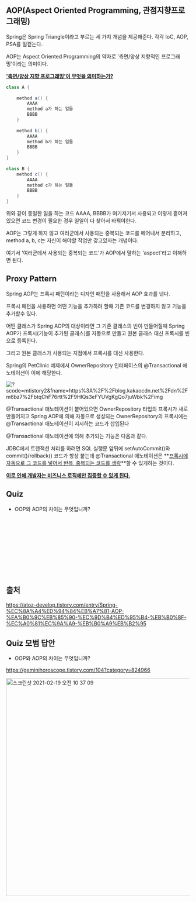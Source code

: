## AOP(Aspect Oriented Programming, 관점지향프로그래밍)

Spring은 Spring Triangle이라고 부르는 세 가지 개념을 제공해준다. 각각 IoC, AOP, PSA를 일컫는다.

AOP는 Aspect Oriented Programming의 약자로 '측면/양상 지향적인 프로그래밍'이라는 의미이다.

<u>**'측면/양상 지향 프로그래밍'이 무엇을 의미하는가?**</u>



```java
class A {
 
    method a() {
        AAAA
        method a가 하는 일들
        BBBB
    }
 
    method b() {
        AAAA
        method b가 하는 일들
        BBBB
    }
}
 
class B {
    method c() {
        AAAA
        method c가 하는 일들 
        BBBB
    }
}
```



위와 같이 동일한 일을 하는 코드 AAAA, BBBB가 여기저기서 사용되고 이렇게 흩어져있으면 코드 변경이 필요한 경우 일일이 다 찾아서 바꿔야한다.

AOP는 그렇게 하지 않고 여러군데서 사용되는 중복되는 코드를 떼어내서 분리하고, method a, b, c는 자신이 해야할 작업만 갖고있자는 개념이다.

여기서 '여러군데서 사용되는 중복되는 코드'가 AOP에서 말하는 'aspect'라고 이해하면 된다.



## Proxy Pattern

Spring AOP는 프록시 패턴이라는 디자인 패턴을 사용해서 AOP 효과를 낸다.

프록시 패턴을 사용하면 어떤 기능을 추가하려 할때 기존 코드를 변경하지 않고 기능을 추가할수 있다.

어떤 클래스가 Spring AOP의 대상이라면 그 기존 클래스의 빈이 만들어질때 Spring AOP가 프록시(기능이 추가된 클래스)를 자동으로 만들고 원본 클래스 대신 프록시를 빈으로 등록한다. 

그리고 원본 클래스가 사용되는 지점에서 프록시를 대신 사용한다.

Spring의 PetClinic 예제에서 OwnerRepository 인터페이스의 @Transactional 애노테이션이 이에 해당한다.



![?scode=mtistory2&fname=https%3A%2F%2Fblog.kakaocdn.net%2Fdn%2Fm6bz7%2FbtqChF76rtt%2F9HIQs3eFYUVgKgQo7juWbk%2Fimg](https://img1.daumcdn.net/thumb/R1280x0/?scode=mtistory2&fname=https%3A%2F%2Fblog.kakaocdn.net%2Fdn%2Fm6bz7%2FbtqChF76rtt%2F9HIQs3eFYUVgKgQo7juWbk%2Fimg.png)



@Transactional 애노테이션이 붙어있으면 OwnerRepository 타입의 프록시가 새로 만들어지고 Spring AOP에 의해 자동으로 생성되는 OwnerRepository의 프록시에는 @Transactional 애노테이션이 지시하는 코드가 삽입된다 

@Transactional 애노테이션에 의해 추가되는 기능은 다음과 같다.

JDBC에서 트랜잭션 처리를 하려면 SQL 실행문 앞뒤에 setAutoCommit()와 commit()/rollback() 코드가 항상 붙는데 @Transactional 애노테이션은 **<u>프록시에 자동으로 그 코드를 넣어서 반복, 중복되는 코드를 생략</u>**할 수 있게하는 것이다.

<u>**이로 인해 개발자는 비즈니스 로직에만 집중할 수 있게 된다.**</u>





## Quiz

* OOP와 AOP의 차이는 무엇입니까?



<br>

<br>

<br>

<br>

<br>

<br>

<br>

<br>

<br>



























## 출처

https://atoz-develop.tistory.com/entry/Spring-%EC%8A%A4%ED%94%84%EB%A7%81-AOP-%EA%B0%9C%EB%85%90-%EC%9D%B4%ED%95%B4-%EB%B0%8F-%EC%A0%81%EC%9A%A9-%EB%B0%A9%EB%B2%95

## Quiz 모범 답안

* OOP와 AOP의 차이는 무엇입니까?

https://geminihoroscope.tistory.com/104?category=824966

<img width="596" alt="스크린샷 2021-02-19 오전 10 37 09" src="https://user-images.githubusercontent.com/46706670/108456486-c5e89a80-72b3-11eb-94d3-e63a56a7d930.png">

